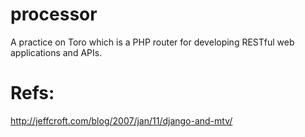 processor
=========

A practice on Toro which is a PHP router for developing RESTful web applications and APIs.

Refs:
=========

http://jeffcroft.com/blog/2007/jan/11/django-and-mtv/
